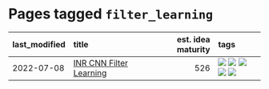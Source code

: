 # Pages tagged `filter_learning`

|last_modified|title|est. idea maturity|tags
|:---|:---|---:|:---|
|2022-07-08|[INR CNN Filter Learning](../INR_CNN_filter_learning.md)|526|[![](https://img.shields.io/badge/tag-CNN-4072a1)](../tags/CNN.md) [![](https://img.shields.io/badge/tag-INR-7c795e)](../tags/INR.md) [![](https://img.shields.io/badge/tag-deep_learning-95bed6)](../tags/deep_learning.md) [![](https://img.shields.io/badge/tag-experimental-4bcfd8)](../tags/experimental.md) [![](https://img.shields.io/badge/tag-filter_learning-1743a)](../tags/filter_learning.md)|